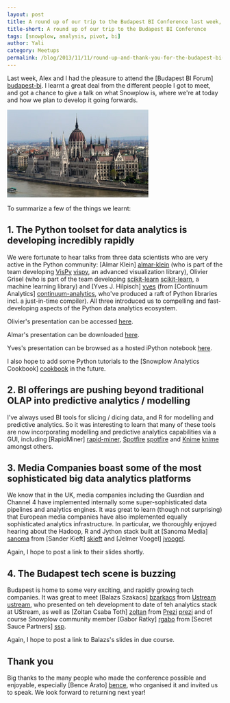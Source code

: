 ```yaml
---
layout: post
title: A round up of our trip to the Budapest BI Conference last week, and a thank you to the many people who made the trip so worthwhile
title-short: A round up of our trip to the Budapest BI Conference
tags: [snowplow, analysis, pivot, bi]
author: Yali
category: Meetups
permalink: /blog/2013/11/11/round-up-and-thank-you-for-the-budapest-bi-conference-last-week/
---
```


Last week, Alex and I had the pleasure to attend the [Budapest BI Forum] [budapest-bi]. I learnt a great deal from the different people I got to meet, and got a chance to give a talk on what Snowplow is, where we're at today and how we plan to develop it going forwards.

![budapest][pic]

To summarize a few of the things we learnt:

<!--more-->

## 1. The Python toolset for data analytics is developing incredibly rapidly

We were fortunate to hear talks from three data scientists who are very active in the Python community: [Almar Klein] [almar-klein] (who is part of the team developing [VisPy] [vispy], an advanced visualization library), Olivier Grisel (who is part of the team developing [scikit-learn] [scikit-learn], a machine learning library) and [Yves J. Hilpisch] [yves] (from [Continuum Analytics] [continuum-analytics], who've produced a raft of Python libraries incl. a just-in-time compiler). All three introduced us to compelling and fast-developing aspects of the Python data analytics ecosystem.

Olivier's presentation can be accessed [here](https://speakerdeck.com/ogrisel/growing-randomized-trees-in-the-cloud-1).

Almar's presentation can be downloaded [here](https://github.com/vispy/assets/raw/master/vispy-biforum-2013.pdf).

Yves's presentation can be browsed as a hosted iPython notebook [here](https://www.wakari.io/sharing/bundle/yves/CAE_Python_Next_Gen_Analytics).

I also hope to add some Python tutorials to the [Snowplow Analytics Cookbook] [cookbook] in the future.

## 2. BI offerings are pushing beyond traditional OLAP into predictive analytics / modelling

I've always used BI tools for slicing / dicing data, and R for modelling and predictive analytics. So it was interesting to learn that many of these tools are now incorporating modelling and predictive analytics capabilities via a GUI, including [RapidMiner] [rapid-miner], [Spotfire] [spotfire] and [Knime] [knime] amongst others.

## 3. Media Companies boast some of the most sophisticated big data analytics platforms

We know that in the UK, media companies including the Guardian and Channel 4 have implemented internally some super-sophisticated data pipelines and analytics engines. It was great to learn (though not surprising) that European media companies have also implemented equally sophisticated analytics infrastructure. In particular, we thoroughly enjoyed hearing about the Hadoop, R and Jython stack built at [Sanoma Media] [sanoma] from [Sander Kieft] [skieft] and [Jelmer Voogel] [jvoogel].

Again, I hope to post a link to their slides shortly.

## 4. The Budapest tech scene is buzzing

Budapest is home to some very exciting, and rapidly growing tech companies. It was great to meet [Balazs Szakacs] [bzarkacs] from [Ustream] [ustream], who presented on teh development to date of teh analytics stack at UStream, as well as [Zoltan Csaba Toth] [zoltan] from [Prezi] [prezi] and of course Snowplow community member [Gabor Ratky] [rgabo] from [Secret Sauce Partners] [ssp].

Again, I hope to post a link to Balazs's slides in due course.

## Thank you

Big thanks to the many people who made the conference possible and enjoyable, especially [Bence Arato] [bence], who organised it and invited us to speak. We look forward to returning next year!

[budapest-bi]: http://budapestbiforum.com/
[vispy]: http://vispy.org/
[almar-klein]: https://twitter.com/almarklein
[scikit-learn]: http://scikit-learn.org/stable/
[olivier-grisel]: https://twitter.com/ogrisel
[continuum-analytics]: http://www.continuum.io/
[yves]: https://twitter.com/dyjh
[cookbook]: http://snowplowanalytics.com/analytics/index.html
[rapid-miner]: http://rapidminer.com/
[spotfire]: http://spotfire.tibco.com/
[knime]: http://www.knime.org/
[sanoma]: http://www.sanoma.com/
[skieft]: https://twitter.com/skieft
[jvoogel]: https://twitter.com/Voogeltje
[bzarkacs]: http://budapestbiforum.com/program/innovative-bi-day/balazs-szakacs-the-bi-journey-of-ustream/
[ustream]: http://www.ustream.tv/
[zoltan]: hu.linkedin.com/in/zoltanctoth/
[prezi]: http://prezi.com/
[rgabo]: https://twitter.com/rgabo
[ssp]: http://secretsaucepartners.com/
[bence]: https://twitter.com/BenceArato
[pic]: /assets/img/blog/2013/11/budapest.jpg
